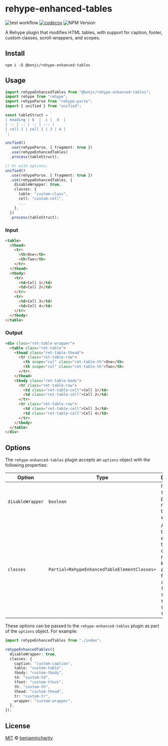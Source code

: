 # rehype-enhanced-tables

![test workflow](https://github.com/benjamincharity/rehype-enhanced-tables/actions/workflows/test.yml/badge.svg)
[![codecov](https://codecov.io/gh/benjamincharity/rehype-enhanced-tables/branch/main/graph/badge.svg?token=T3Z18P56LV)](https://codecov.io/gh/benjamincharity/rehype-enhanced-tables)
![NPM Version](https://img.shields.io/npm/v/@benjc/rehype-enhanced-tables)

A Rehype plugin that modifies HTML tables, with support for caption, footer, custom classes, scroll-wrappers, and scopes.

## Install

```
npm i -D @benjc/rehype-enhanced-tables
```

## Usage

```typescript
import rehypeEnhancedTables from "@benjc/rehype-enhanced-tables";
import rehype from "rehype";
import rehypeParse from "rehype-parse";
import { unified } from "unified";

const tableStruct = `
| heading | b  |  c |  d  |
| -: | -: | -: | :-: |
| cell 1 | cell 2 | 3 | 4 |
`;

unified()
  .use(rehypeParse, { fragment: true })
  .use(rehypeEnhancedTables)
  .process(tableStruct);

// Or with options:
unified()
  .use(rehypeParse, { fragment: true })
  .use(rehypeEnhancedTables, {
    disableWrapper: true,
    classes: {
      table: "custom-class",
      cell: "custom-cell",
      ...
    },
  })
  .process(tableStruct);
```

### Input

```html
<table>
  <thead>
    <tr>
      <th>One</th>
      <th>Two</th>
    </tr>
  </thead>
  <tbody>
    <tr>
      <td>Cell 1</td>
      <td>Cell 2</td>
    </tr>
    <tr>
      <td>Cell 3</td>
      <td>Cell 4</td>
    </tr>
  </tbody>
</table>
```

### Output

```html
<div class="ret-table-wrapper">
  <table class="ret-table">
    <thead class="ret-table-thead">
      <tr class="ret-table-row">
        <th scope="col" class="ret-table-th">One</th>
        <th scope="col" class="ret-table-th">Two</th>
      </tr>
    </thead>
    <tbody class="ret-table-body">
      <tr class="ret-table-row">
        <td class="ret-table-cell">Cell 1</td>
        <td class="ret-table-cell">Cell 2</td>
      </tr>
      <tr class="ret-table-row">
        <td class="ret-table-cell">Cell 3</td>
        <td class="ret-table-cell">Cell 4</td>
      </tr>
    </tbody>
  </table>
</div>
```

## Options

The `rehype-enhanced-tables` plugin accepts an `options` object with the following properties:

| Option           | Type                                         | Description                                                                                                                                                          |
| ---------------- | -------------------------------------------- | -------------------------------------------------------------------------------------------------------------------------------------------------------------------- |
| `disableWrapper` | `boolean`                                    | If set to `true`, the plugin will not wrap the table with a div.                                                                                                     |
| `classes`        | `Partial<RehypeEnhancedTableElementClasses>` | An object that maps element types to class names. The keys can be any of the following: `caption`, `footer`, `table`, `tbody`, `td`, `th`, `thead`, `tr`, `wrapper`. |

These options can be passed to the `rehype-enhanced-tables` plugin as part of the `options` object. For example:

```typescript
import rehypeEnhancedTables from "./index";

rehypeEnhancedTables({
  disableWrapper: true,
  classes: {
    caption: "custom-caption",
    table: "custom-table",
    tbody: "custom-tbody",
    td: "custom-td",
    tfoot: "custom-tfoot",
    th: "custom-th",
    thead: "custom-thead",
    tr: "custom-tr",
    wrapper: "custom-wrapper",
  },
});
```

## License

[MIT][license] © [benjamincharity][author]

[license]: license
[author]: https://www.benjamincharity.com
